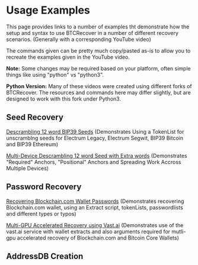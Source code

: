 # Usage Examples

This page provides links to a number of examples tht demonstrate how the setup and syntax to use BTCRecover in a number of different recovery scenarios. (Generally with a corresponding YouTube video)

The commands given can be pretty much copy/pasted as-is to allow you to recreate the examples given in the YouTube video.

**Note:** Some changes may be required based on your platform, often simple things like using "python" vs "python3".

**Python Version:** Many of these videos were created using different forks of BTCRecover. The resources and commands here may differ slightly, but are designed to work with this fork under Python3.

## Seed Recovery

[Descrambling 12 word BIP39 Seeds](Example_Descrambling_a_12_word_seed.md) (Demonstrates Using a TokenList for unscramblng seeds for Electrum Legacy, Electrum Segwit, BIP39 Bitcoin and BIP39 Ethereum)

[Multi-Device Descrambling 12 word Seed with Extra words](Example_multi_device_descrambling_12_word_seed_with_extras.md) (Demonstrates "Required" Anchors, "Positional" Anchors and Spreading Work Accross Multiple Devices) 


## Password Recovery

[Recovering Blockchain.com Wallet Passwords](Example_Recovering_Blockchain_Wallet_Passwords.md) (Demonstrates recovering Blockchain.com wallet, using an Extract script, tokenLists, passwordlists and different types or typos)

[Multi-GPU Accelerated Recovery using Vast.ai](Example_Multi-GPU_with_vastai.md) (Demonstrates use of the vast.ai service with wallet extracts and also arguments required for mutli-gpu accelerated recovery of Blockchain.com and Bitcoin Core Wallets)

## AddressDB Creation


